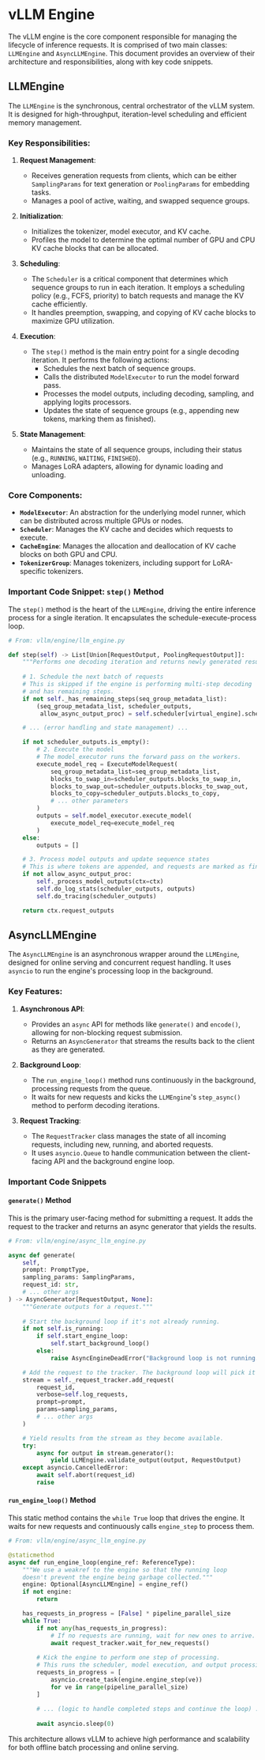 # vLLM Engine

The vLLM engine is the core component responsible for managing the lifecycle of inference requests. It is comprised of two main classes: `LLMEngine` and `AsyncLLMEngine`. This document provides an overview of their architecture and responsibilities, along with key code snippets.

## LLMEngine

The `LLMEngine` is the synchronous, central orchestrator of the vLLM system. It is designed for high-throughput, iteration-level scheduling and efficient memory management.

### Key Responsibilities:

1.  **Request Management**:
    *   Receives generation requests from clients, which can be either `SamplingParams` for text generation or `PoolingParams` for embedding tasks.
    *   Manages a pool of active, waiting, and swapped sequence groups.

2.  **Initialization**:
    *   Initializes the tokenizer, model executor, and KV cache.
    *   Profiles the model to determine the optimal number of GPU and CPU KV cache blocks that can be allocated.

3.  **Scheduling**:
    *   The `Scheduler` is a critical component that determines which sequence groups to run in each iteration. It employs a scheduling policy (e.g., FCFS, priority) to batch requests and manage the KV cache efficiently.
    *   It handles preemption, swapping, and copying of KV cache blocks to maximize GPU utilization.

4.  **Execution**:
    *   The `step()` method is the main entry point for a single decoding iteration. It performs the following actions:
        *   Schedules the next batch of sequence groups.
        *   Calls the distributed `ModelExecutor` to run the model forward pass.
        *   Processes the model outputs, including decoding, sampling, and applying logits processors.
        *   Updates the state of sequence groups (e.g., appending new tokens, marking them as finished).

5.  **State Management**:
    *   Maintains the state of all sequence groups, including their status (e.g., `RUNNING`, `WAITING`, `FINISHED`).
    *   Manages LoRA adapters, allowing for dynamic loading and unloading.

### Core Components:

*   **`ModelExecutor`**: An abstraction for the underlying model runner, which can be distributed across multiple GPUs or nodes.
*   **`Scheduler`**: Manages the KV cache and decides which requests to execute.
*   **`CacheEngine`**: Manages the allocation and deallocation of KV cache blocks on both GPU and CPU.
*   **`TokenizerGroup`**: Manages tokenizers, including support for LoRA-specific tokenizers.

### Important Code Snippet: `step()` Method

The `step()` method is the heart of the `LLMEngine`, driving the entire inference process for a single iteration. It encapsulates the schedule-execute-process loop.

```python
# From: vllm/engine/llm_engine.py

def step(self) -> List[Union[RequestOutput, PoolingRequestOutput]]:
    """Performs one decoding iteration and returns newly generated results."""
    
    # 1. Schedule the next batch of requests
    # This is skipped if the engine is performing multi-step decoding
    # and has remaining steps.
    if not self._has_remaining_steps(seq_group_metadata_list):
        (seq_group_metadata_list, scheduler_outputs,
         allow_async_output_proc) = self.scheduler[virtual_engine].schedule()

    # ... (error handling and state management) ...

    if not scheduler_outputs.is_empty():
        # 2. Execute the model
        # The model_executor runs the forward pass on the workers.
        execute_model_req = ExecuteModelRequest(
            seq_group_metadata_list=seq_group_metadata_list,
            blocks_to_swap_in=scheduler_outputs.blocks_to_swap_in,
            blocks_to_swap_out=scheduler_outputs.blocks_to_swap_out,
            blocks_to_copy=scheduler_outputs.blocks_to_copy,
            # ... other parameters
        )
        outputs = self.model_executor.execute_model(
            execute_model_req=execute_model_req
        )
    else:
        outputs = []

    # 3. Process model outputs and update sequence states
    # This is where tokens are appended, and requests are marked as finished.
    if not allow_async_output_proc:
        self._process_model_outputs(ctx=ctx)
        self.do_log_stats(scheduler_outputs, outputs)
        self.do_tracing(scheduler_outputs)

    return ctx.request_outputs
```

## AsyncLLMEngine

The `AsyncLLMEngine` is an asynchronous wrapper around the `LLMEngine`, designed for online serving and concurrent request handling. It uses `asyncio` to run the engine's processing loop in the background.

### Key Features:

1.  **Asynchronous API**:
    *   Provides an `async` API for methods like `generate()` and `encode()`, allowing for non-blocking request submission.
    *   Returns an `AsyncGenerator` that streams the results back to the client as they are generated.

2.  **Background Loop**:
    *   The `run_engine_loop()` method runs continuously in the background, processing requests from the queue.
    *   It waits for new requests and kicks the `LLMEngine`'s `step_async()` method to perform decoding iterations.

3.  **Request Tracking**:
    *   The `RequestTracker` class manages the state of all incoming requests, including new, running, and aborted requests.
    *   It uses `asyncio.Queue` to handle communication between the client-facing API and the background engine loop.

### Important Code Snippets

#### `generate()` Method

This is the primary user-facing method for submitting a request. It adds the request to the tracker and returns an async generator that yields the results.

```python
# From: vllm/engine/async_llm_engine.py

async def generate(
    self,
    prompt: PromptType,
    sampling_params: SamplingParams,
    request_id: str,
    # ... other args
) -> AsyncGenerator[RequestOutput, None]:
    """Generate outputs for a request."""
    
    # Start the background loop if it's not already running.
    if not self.is_running:
        if self.start_engine_loop:
            self.start_background_loop()
        else:
            raise AsyncEngineDeadError("Background loop is not running.")

    # Add the request to the tracker. The background loop will pick it up.
    stream = self._request_tracker.add_request(
        request_id,
        verbose=self.log_requests,
        prompt=prompt,
        params=sampling_params,
        # ... other args
    )

    # Yield results from the stream as they become available.
    try:
        async for output in stream.generator():
            yield LLMEngine.validate_output(output, RequestOutput)
    except asyncio.CancelledError:
        await self.abort(request_id)
        raise
```

#### `run_engine_loop()` Method

This static method contains the `while True` loop that drives the engine. It waits for new requests and continuously calls `engine_step` to process them.

```python
# From: vllm/engine/async_llm_engine.py

@staticmethod
async def run_engine_loop(engine_ref: ReferenceType):
    """We use a weakref to the engine so that the running loop
    doesn't prevent the engine being garbage collected."""
    engine: Optional[AsyncLLMEngine] = engine_ref()
    if not engine:
        return

    has_requests_in_progress = [False] * pipeline_parallel_size
    while True:
        if not any(has_requests_in_progress):
            # If no requests are running, wait for new ones to arrive.
            await request_tracker.wait_for_new_requests()
            
        # Kick the engine to perform one step of processing.
        # This runs the scheduler, model execution, and output processing.
        requests_in_progress = [
            asyncio.create_task(engine.engine_step(ve))
            for ve in range(pipeline_parallel_size)
        ]
        
        # ... (logic to handle completed steps and continue the loop) ...
        
        await asyncio.sleep(0)
```
This architecture allows vLLM to achieve high performance and scalability for both offline batch processing and online serving.